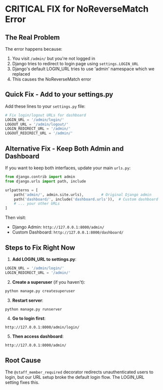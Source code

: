 # CRITICAL FIX for NoReverseMatch Error

## The Real Problem
The error happens because:
1. You visit `/admin/` but you're not logged in
2. Django tries to redirect to login page using `settings.LOGIN_URL`
3. Django's default LOGIN_URL tries to use 'admin' namespace which we replaced
4. This causes the NoReverseMatch error

## Quick Fix - Add to your settings.py

Add these lines to your `settings.py` file:

```python
# Fix login/logout URLs for dashboard
LOGIN_URL = '/admin/login/'
LOGOUT_URL = '/admin/logout/'
LOGIN_REDIRECT_URL = '/admin/'
LOGOUT_REDIRECT_URL = '/admin/'
```

## Alternative Fix - Keep Both Admin and Dashboard

If you want to keep both interfaces, update your main `urls.py`:

```python
from django.contrib import admin
from django.urls import path, include

urlpatterns = [
    path('admin/', admin.site.urls),        # Original Django admin
    path('dashboard/', include('dashboard.urls')),  # Custom dashboard
    # ... your other URLs
]
```

Then visit:
- Django Admin: `http://127.0.0.1:8000/admin/`
- Custom Dashboard: `http://127.0.0.1:8000/dashboard/`

## Steps to Fix Right Now

1. **Add LOGIN_URL to settings.py**:
```python
LOGIN_URL = '/admin/login/'
LOGIN_REDIRECT_URL = '/admin/'
```

2. **Create a superuser** (if you haven't):
```bash
python manage.py createsuperuser
```

3. **Restart server**:
```bash
python manage.py runserver
```

4. **Go to login first**:
```
http://127.0.0.1:8000/admin/login/
```

5. **Then access dashboard**:
```
http://127.0.0.1:8000/admin/
```

## Root Cause
The `@staff_member_required` decorator redirects unauthenticated users to login, but our URL setup broke the default login flow. The LOGIN_URL setting fixes this.
